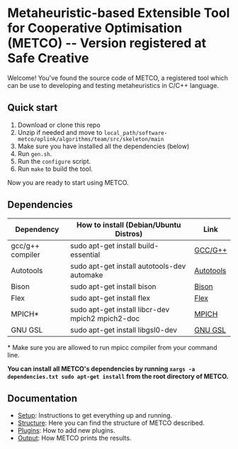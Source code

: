# Metaheuristic-based Extensible Tool for Cooperative Optimisation (METCO) -- Version registered at Safe Creative

Welcome! You've found the source code of METCO, a registered tool which can be use to developing and testing metaheuristics in C/C++ language.

## Quick start

1. Download or clone this repo
2. Unzip if needed and move to `local_path/software-metco/oplink/algorithms/team/src/skeleton/main`
3. Make sure you have installed all the dependencies (below)
3. Run `gen.sh`.
4. Run the `configure` script.
3. Run `make` to build the tool.

Now you are ready to start using METCO.

## Dependencies

| Dependency       	| How to install  (Debian/Ubuntu Distros)                                 	| Link                                                                                            	|
|------------------	|--------------------------------------------------	|-------------------------------------------------------------------------------------------------	|
| gcc/g++ compiler 	| sudo apt-get install build-essential             	| [GCC/G++](https://gcc.gnu.org/)                                                                            	|
| Autotools        	| sudo apt-get install autotools-dev automake          	| [Autotools](https://www.gnu.org/software/automake/manual/html_node/Autotools-Introduction.html) 	|
| Bison            	| sudo apt-get install bison                       	| [Bison](https://launchpad.net/ubuntu/+source/bison)                                                      	|
| Flex             	| sudo apt-get install flex                        	| [Flex](http://manpages.ubuntu.com/manpages/xenial/es/man1/flex.1.html)                                  	|
| MPICH*            	| sudo apt-get install libcr-dev mpich2 mpich2-doc 	| [MPICH](https://www.mpich.org/)                                                                          	|
| GNU GSL          	| sudo apt-get install libgsl0-dev                 	| [GNU GSL](https://www.gnu.org/software/gsl/)                                                               	|

\* Make sure you are allowed to run mpicc compiler from your command line.

**You can install all METCO's dependencies by running ```xargs -a dependencies.txt sudo apt-get install``` from the root directory of METCO.**

## Documentation
* [Setup](./doc/setup.md): Instructions to get everything up and running.
* [Structure](./doc/structure.md): Here you can find the structure of METCO described.
* [Plugins](./doc/newPlugin.md): How to add new plugins.
* [Output](./doc/output.md): How METCO prints the results.
